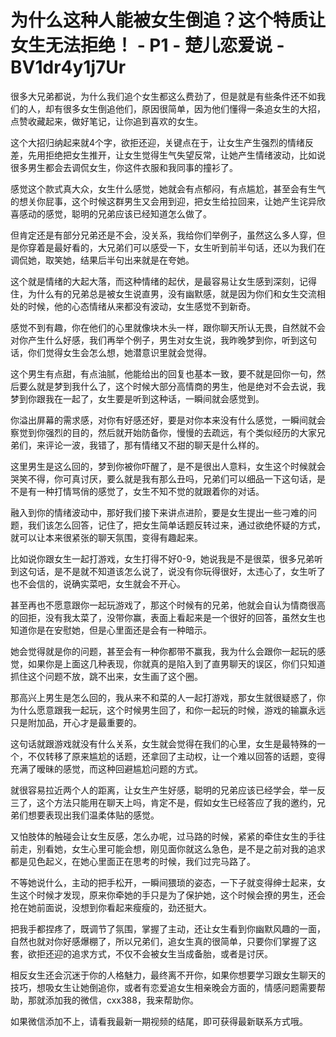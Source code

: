 # 为什么这种人能被女生倒追？这个特质让女生无法拒绝！ - P1 - 楚儿恋爱说 - BV1dr4y1j7Ur

很多大兄弟都说，为什么我们追个女生都这么费劲了，但是就是有些条件还不如我们的人，却有很多女生倒追他们，原因很简单，因为他们懂得一条追女生的大招，点赞收藏起来，做好笔记，让你追到喜欢的女生。

这个大招归纳起来就4个字，欲拒还迎，关键点在于，让女生产生强烈的情绪反差，先用拒绝把女生推开，让女生觉得生气失望反常，让她产生情绪波动，比如说很多男生都会去调侃女生，你这件衣服和我同事的撞衫了。

感觉这个款式真大众，女生什么感觉，她就会有点郁闷，有点尴尬，甚至会有生气的想关你屁事，这个时候这群男生又会用到迎，把女生给拉回来，让她产生诧异欣喜感动的感觉，聪明的兄弟应该已经知道怎么做了。

但肯定还是有部分兄弟还是不会，没关系，我给你们举例子，虽然这么多人穿，但是你穿着是最好看的，大兄弟们可以感受一下，女生听到前半句话，还以为我们在调侃她，取笑她，结果后半句出来就是在夸她。

这个就是情绪的大起大落，而这种情绪的起伏，是最容易让女生感到深刻，记得住，为什么有的兄弟总是被女生说直男，没有幽默感，就是因为你们和女生交流相处的时候，他的心态情绪从来都没有波动，女生感觉不到新奇。

感觉不到有趣，你在他们的心里就像块木头一样，跟你聊天所认无畏，自然就不会对你产生什么好感，我们再举个例子，男生对女生说，我昨晚梦到你，听到这句话，你们觉得女生会怎么想，她潜意识里就会觉得。

这个男生有点甜，有点油腻，他能给出的回复也基本一致，要不就是回你一句，然后要么就是梦到我什么了，这个时候大部分高情商的男生，他是绝对不会去说，我梦到你跟我在一起了，女生要是听到这种话，一瞬间就会感觉到。

你溢出屏幕的需求感，对你有好感还好，要是对你本来没有什么感觉，一瞬间就会察觉到你强烈的目的，然后就开始防备你，慢慢的去疏远，有个类似经历的大家兄弟们，来评论一波，我错了，那有情绪又不甜的聊天是什么样的。

这里男生是这么回的，梦到你被你吓醒了，是不是很出人意料，女生这个时候就会哭笑不得，你可真讨厌，要么就是我有那么丑吗，兄弟们可以细品一下这句话，是不是有一种打情骂俏的感觉了，女生不知不觉的就跟着你的对话。

融入到你的情绪波动中，那好我们接下来讲点进阶，要是女生提出一些刁难的问题，我们该怎么回答，记住了，把女生简单话题反转过来，通过欲绝怀疑的方式，就可以让本来很紧张的聊天氛围，变得有趣起来。

比如说你跟女生一起打游戏，女生打得不好0-9，她说我是不是很菜，很多兄弟听到这句话，是不是就不知道该怎么说了，说没有你玩得很好，太违心了，女生听了也不会信的，说确实菜吧，女生就会不开心。

甚至再也不愿意跟你一起玩游戏了，那这个时候有的兄弟，他就会自认为情商很高的回拒，没有我太菜了，没带你赢，表面上看起来是一个很好的回答，虽然女生也知道你是在安慰她，但是心里面还是会有一种暗示。

她会觉得就是你的问题，甚至会有一种你都带不赢我，我为什么会跟你一起玩的感觉，如果你是上面这几种表现，你就真的是陷入到了直男聊天的误区，你们只知道抓住这个问题不放，跳不出来，女生画了这个圈。

那高兴上男生是怎么回的，我从来不和菜的人一起打游戏，那女生就很疑惑了，你为什么愿意跟我一起玩，这个时候男生回了，和你一起玩的时候，游戏的输赢永远只是附加品，开心才是最重要的。

这句话就跟游戏就没有什么关系，女生就会觉得在我们的心里，女生是最特殊的一个，不仅转移了原来尴尬的话题，还拿回了主动权，让一个难以回答的话题，变得充满了暧昧的感觉，而这种回避尴尬问题的方式。

就很容易拉近两个人的距离，让女生产生好感，聪明的兄弟应该已经学会，举一反三了，这个方法只能用在聊天上吗，肯定不是，假如女生已经答应了我的邀约，兄弟们想要表现出我们温柔体贴的感觉。

又怕肢体的触碰会让女生反感，怎么办呢，过马路的时候，紧紧的牵住女生的手往前走，别看她，女生心里可能会想，刚见面你就这么急色，是不是之前对我的追求都是见色起义，在她心里面正在思考的时候，我们过完马路了。

不等她说什么，主动的把手松开，一瞬间猥琐的姿态，一下子就变得绅士起来，女生这个时候才发现，原来你牵她的手只是为了保护她，这个时候会撩的男生，还会抢在她前面说，没想到你看起来瘦瘦的，劲还挺大。

把我手都捏疼了，既调节了氛围，掌握了主动，还让女生看到你幽默风趣的一面，自然也就对你好感爆棚了，所以兄弟们，追女生真的很简单，只要你们掌握了这套，欲拒还迎的追求方式，不仅不会被女生当成备胎，或者是讨厌。

相反女生还会沉迷于你的人格魅力，最终离不开你，如果你想要学习跟女生聊天的技巧，想吸女生让她倒追你，或者有恋爱追女生相亲晚会方面的，情感问题需要帮助，那就添加我的微信，cxx388，我来帮助你。

如果微信添加不上，请看我最新一期视频的结尾，即可获得最新联系方式哦。